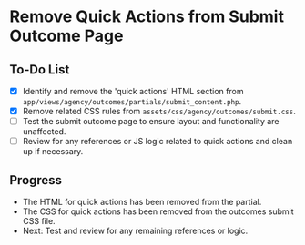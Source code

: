 # Remove Quick Actions from Submit Outcome Page

## To-Do List

- [x] Identify and remove the 'quick actions' HTML section from `app/views/agency/outcomes/partials/submit_content.php`.
- [x] Remove related CSS rules from `assets/css/agency/outcomes/submit.css`.
- [ ] Test the submit outcome page to ensure layout and functionality are unaffected.
- [ ] Review for any references or JS logic related to quick actions and clean up if necessary.

## Progress
- The HTML for quick actions has been removed from the partial.
- The CSS for quick actions has been removed from the outcomes submit CSS file.
- Next: Test and review for any remaining references or logic. 